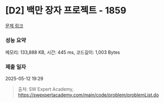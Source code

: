 # [D2] 백만 장자 프로젝트 - 1859 

[문제 링크](https://swexpertacademy.com/main/code/problem/problemDetail.do?contestProbId=AV5LrsUaDxcDFAXc) 

### 성능 요약

메모리: 133,888 KB, 시간: 445 ms, 코드길이: 1,003 Bytes

### 제출 일자

2025-05-12 19:29



> 출처: SW Expert Academy, https://swexpertacademy.com/main/code/problem/problemList.do
